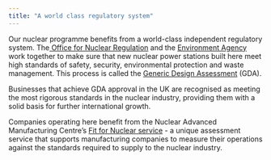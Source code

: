```yaml
---
title: "A world class regulatory system"
---
```


Our nuclear programme benefits from a world-class independent regulatory system. The[ Office for Nuclear Regulation](http://www.onr.org.uk/) and the [Environment Agency](https://www.gov.uk/government/organisations/environment-agency) work together to make sure that new nuclear power stations built here meet high standards of safety, security, environmental protection and waste management. This process is called the [Generic Design Assessment](http://www.onr.org.uk/new-reactors/) (GDA).

Businesses that achieve GDA approval in the UK are recognised as meeting the most rigorous standards in the nuclear industry, providing them with a solid basis for further international growth.

Companies operating here benefit from the Nuclear Advanced Manufacturing Centre’s [Fit for Nuclear service](http://namrc.co.uk/services/f4n/) - a unique assessment service that supports manufacturing companies to measure their operations against the standards required to supply to the nuclear industry. 
